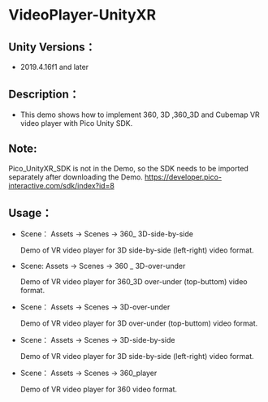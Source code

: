 # VideoPlayer-UnityXR

## Unity Versions：

   - 2019.4.16f1 and later

## Description：

   - This demo shows how to implement 360, 3D ,360_3D and Cubemap VR video player with Pico Unity SDK.

## Note:

Pico_UnityXR_SDK is not in the Demo, so the SDK needs to be imported separately after downloading the Demo. https://developer.pico-interactive.com/sdk/index?id=8


## Usage：
   - Scene： Assets -> Scenes -> 360_ 3D-side-by-side

      Demo of VR video player for 3D side-by-side (left-right) video format.

   - Scene: Assets -> Scenes -> 360 _ 3D-over-under

      Demo of VR video player for 360_3D over-under (top-buttom) video format.

   - Scene： Assets -> Scenes -> 3D-over-under 

      Demo of VR video player for 3D over-under (top-buttom) video format.
 
   - Scene： Assets -> Scenes -> 3D-side-by-side

      Demo of VR video player for 3D side-by-side (left-right) video format.
 
   - Scene： Assets -> Scenes -> 360_player 

     Demo of VR video player for 360 video format.
